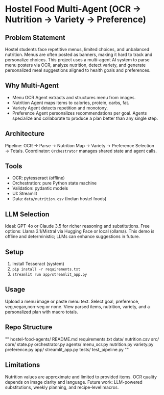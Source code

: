 # Hostel Food Multi-Agent (OCR → Nutrition → Variety → Preference)

## Problem Statement
Hostel students face repetitive menus, limited choices, and unbalanced nutrition. Menus are often posted as banners, making it hard to track and personalize choices. This project uses a multi-agent AI system to parse menu posters via OCR, analyze nutrition, detect variety, and generate personalized meal suggestions aligned to health goals and preferences.

## Why Multi-Agent
- Menu OCR Agent extracts and structures menu from images.
- Nutrition Agent maps items to calories, protein, carbs, fat.
- Variety Agent detects repetition and monotony.
- Preference Agent personalizes recommendations per goal.
Agents specialize and collaborate to produce a plan better than any single step.

## Architecture
Pipeline: OCR → Parse → Nutrition Map → Variety → Preference Selection → Totals.
Coordinator: `Orchestrator` manages shared state and agent calls.

## Tools
- OCR: pytesseract (offline)
- Orchestration: pure Python state machine
- Validation: pydantic models
- UI: Streamlit
- Data: `data/nutrition.csv` (Indian hostel foods)

## LLM Selection
Ideal: GPT-4o or Claude 3.5 for richer reasoning and substitutions.
Free options: Llama 3.1/Mistral via Hugging Face or local (ollama).
This demo is offline and deterministic; LLMs can enhance suggestions in future.

## Setup
1) Install Tesseract (system)
2) `pip install -r requirements.txt`
3) `streamlit run app/streamlit_app.py`

## Usage
Upload a menu image or paste menu text. Select goal, preference, veg,vegan,non-veg or none. View parsed items, nutrition, variety, and a personalized plan with macro totals.

## Repo Structure
""
hostel-food-agents/
  README.md
  requirements.txt
  data/
    nutrition.csv
  src/
    core/
      state.py
      orchestrator.py
    agents/
      menu_ocr.py
      nutrition.py
      variety.py
      preference.py
  app/
    streamlit_app.py
  tests/
    test_pipeline.py
""

## Limitations
Nutrition values are approximate and limited to provided items. OCR quality depends on image clarity and language. Future work: LLM-powered substitutions, weekly planning, and recipe-level macros.
